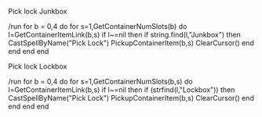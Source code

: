 Pick lock Junkbox

/run for b = 0,4 do for s=1,GetContainerNumSlots(b) do l=GetContainerItemLink(b,s) if l~=nil then if string.find(l,"Junkbox") then CastSpellByName("Pick Lock") PickupContainerItem(b,s) ClearCursor() end end end end

 

Pick lock Lockbox

/run for b = 0,4 do for s=1,GetContainerNumSlots(b,s) do l=GetContainerItemLink(b,s) if l~=nil then if (strfind(l,"Lockbox")) then CastSpellByName("Pick Lock") PickupContainerItem(b,s) ClearCursor() end end end en﻿﻿d
